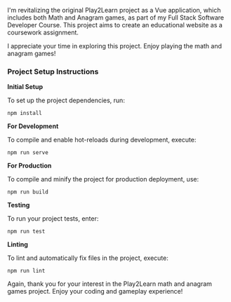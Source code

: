 I'm revitalizing the original Play2Learn project as a Vue application, which includes both Math and Anagram games, as part of my Full Stack Software Developer Course. This project aims to create an educational website as a coursework assignment.

I appreciate your time in exploring this project. Enjoy playing the math and anagram games!

### Project Setup Instructions

**Initial Setup**

To set up the project dependencies, run:
```
npm install
```

**For Development**

To compile and enable hot-reloads during development, execute:
```
npm run serve
```

**For Production**

To compile and minify the project for production deployment, use:
```
npm run build
```

**Testing**

To run your project tests, enter:
```
npm run test
```

**Linting**

To lint and automatically fix files in the project, execute:
```
npm run lint
```

Again, thank you for your interest in the Play2Learn math and anagram games project. Enjoy your coding and gameplay experience!

